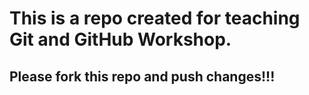 # This is a repo created for teaching Git and GitHub Workshop.
## Please fork this repo and push changes!!!
